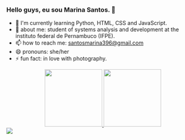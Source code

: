 ### Hello guys, eu sou Marina Santos. 👋

- 🌱 I'm currently learning Python, HTML, CSS and JavaScript.
- 💬 about me: student of systems analysis and development at the instituto federal de Pernambuco (IFPE).
- 📫 how to reach me: santosmarina396@gmail.com
- 😄 pronouns: she/her
- ⚡ fun fact: in love with photography.

<div align="center">
  <a href="https://github.com/marinaasant0s/">
  <img height="150em" src="https://github-readme-stats.vercel.app/api?username=marinaasant0s&show_icons=true&theme=dark&include_all_commits=true&count_private=true"/>
  <img height="150em" src="https://github-readme-stats.vercel.app/api/top-langs/?username=marinaasant0s&layout=compact&langs_count=7&theme=dark"/>
</div>



<div> 
  <a href="https://www.linkedin.com/in/marina-santos-719837212" target="_blank"><img src="https://img.shields.io/badge/LinkedIn-0077B5?style=for-the-badge&logo=linkedin&logoColor=white" target="_blank"></a>
</div>
